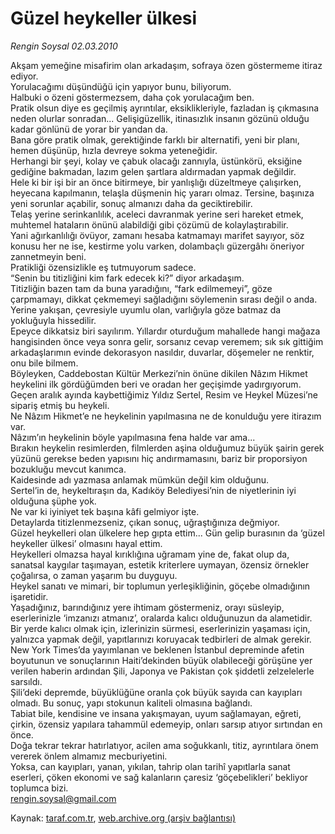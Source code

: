 # Güzel heykeller ülkesi

*Rengin Soysal 02.03.2010*

<div class="yazi"><p>Akşam yemeğine misafirim olan arkadaşım, sofraya özen göstermeme itiraz ediyor.<br/>Yorulacağımı düşündüğü için yapıyor bunu, biliyorum.<br/>Halbuki o özeni göstermezsem, daha çok yorulacağım ben. <br/>Pratik olsun diye es geçilmiş ayrıntılar, eksiklikleriyle, fazladan iş çıkmasına neden olurlar sonradan... Gelişigüzellik, itinasızlık insanın gözünü olduğu kadar gönlünü de yorar bir yandan da.<br/>Bana göre pratik olmak, gerektiğinde farklı bir alternatifi, yeni bir planı, hemen düşünüp, hızla devreye sokma yeteneğidir.<br/>Herhangi bir şeyi, kolay ve çabuk olacağı zannıyla, üstünkörü, eksiğine gediğine bakmadan, lazım gelen şartlara aldırmadan yapmak değildir.<br/>Hele ki bir işi bir an önce bitirmeye, bir yanlışlığı düzeltmeye çalışırken, heyecana kapılmanın, telaşla düşmenin hiç yararı olmaz. Tersine, başınıza yeni sorunlar açabilir, sonuç almanızı daha da geciktirebilir.<br/>Telaş yerine serinkanlılık, aceleci davranmak yerine seri hareket etmek, muhtemel hataların önünü alabildiği gibi çözümü de kolaylaştırabilir.<br/>Yani ağırkanlılığı övüyor, zamanı hesaba katmamayı marifet sayıyor, söz konusu her ne ise, kestirme yolu varken, dolambaçlı güzergâhı öneriyor zannetmeyin beni.<br/>Pratikliği özensizlikle eş tutmuyorum sadece. <br/>“Senin bu titizliğini kim fark edecek ki?” diyor arkadaşım.<br/>Titizliğin bazen tam da buna yaradığını, “fark edilmemeyi”, göze çarpmamayı, dikkat çekmemeyi sağladığını söylemenin sırası değil o anda. <br/>Yerine yakışan, çevresiyle uyumlu olan, varlığıyla göze batmaz da yokluğuyla hissedilir. <br/>Epeyce dikkatsiz biri sayılırım. Yıllardır oturduğum mahallede hangi mağaza hangisinden önce veya sonra gelir, sorsanız cevap veremem; sık sık gittiğim arkadaşlarımın evinde dekorasyon nasıldır, duvarlar, döşemeler ne renktir, onu bile bilmem.<br/>Böyleyken, Caddebostan Kültür Merkezi’nin önüne dikilen Nâzım Hikmet heykelini ilk gördüğümden beri ve oradan her geçişimde yadırgıyorum.<br/>Geçen aralık ayında kaybettiğimiz Yıldız Sertel, Resim ve Heykel Müzesi’ne sipariş etmiş bu heykeli.<br/>Ne Nâzım Hikmet’e ne heykelinin yapılmasına ne de konulduğu yere itirazım var.<br/>Nâzım’ın heykelinin böyle yapılmasına fena halde var ama...<br/>Bırakın heykelin resimlerden, filmlerden aşina olduğumuz büyük şairin gerek yüzünü gerekse beden yapısını hiç andırmamasını, bariz bir proporsiyon bozukluğu mevcut kanımca. <br/>Kaidesinde adı yazmasa anlamak mümkün değil kim olduğunu.<br/>Sertel’in de, heykeltıraşın da, Kadıköy Belediyesi’nin de niyetlerinin iyi olduğuna şüphe yok.<br/>Ne var ki iyiniyet tek başına kâfi gelmiyor işte.<br/>Detaylarda titizlenmezseniz, çıkan sonuç, uğraştığınıza değmiyor.<br/>Güzel heykelleri olan ülkelere hep gıpta ettim... Gün gelip burasının da ‘güzel heykeller ülkesi’ olmasını hayal ettim.<br/>Heykelleri olmazsa hayal kırıklığına uğramam yine de, fakat olup da, sanatsal kaygılar taşımayan, estetik kriterlere uymayan, özensiz örnekler çoğalırsa, o zaman yaşarım bu duyguyu.<br/>Heykel sanatı ve mimari, bir toplumun yerleşikliğinin, göçebe olmadığının işaretidir.<br/>Yaşadığınız, barındığınız yere ihtimam göstermeniz, orayı süsleyip, eserlerinizle ‘imzanızı atmanız’, oralarda kalıcı olduğunuzun da alametidir.<br/>Bir yerde kalıcı olmak için, izlerinizin sürmesi, eserlerinizin yaşaması için, yalnızca yapmak değil, yapıtlarınızı koruyacak tedbirleri de almak gerekir.<br/>New York Times’da yayımlanan ve beklenen İstanbul depreminde afetin boyutunun ve sonuçlarının Haiti’dekinden büyük olabileceği görüşüne yer verilen haberin ardından Şili, Japonya ve Pakistan çok şiddetli zelzelelerle sarsıldı.<br/>Şili’deki depremde, büyüklüğüne oranla çok büyük sayıda can kayıpları olmadı. Bu sonuç, yapı stokunun kaliteli olmasına bağlandı.<br/>Tabiat bile, kendisine ve insana yakışmayan, uyum sağlamayan, eğreti, çirkin, özensiz yapılara tahammül edemeyip, onları sarsıp atıyor sırtından en önce.<br/>Doğa tekrar tekrar hatırlatıyor, acilen ama soğukkanlı, titiz, ayrıntılara önem vererek önlem almamız mecburiyetini.<br/>Yoksa, can kayıpları, yanan, yıkılan, tahrip olan tarihî yapıtlarla sanat eserleri, çöken ekonomi ve sağ kalanların çaresiz ‘göçebelikleri’ bekliyor toplumca bizi.<br/><a href="mailto:rengin.soysal@gmail.com">rengin.soysal@gmail.com</a></p>
</div>

Kaynak: [taraf.com.tr](http://www.taraf.com.tr:80/makale/10514.htm), [web.archive.org (arşiv bağlantısı)](http://web.archive.org/web/20100325091953/http://www.taraf.com.tr:80/makale/10514.htm)

